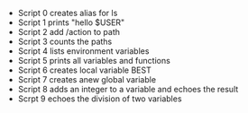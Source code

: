 - Script 0 creates alias for ls
- Script 1 prints "hello $USER"
- Script 2 add /action to path
- Script 3 counts the paths
- Script 4 lists environment variables
- Script 5 prints all variables and functions
- Script 6 creates local variable BEST
- Script 7 creates anew global variable
- Script 8 adds an integer to a variable and echoes the result
- Scrpt 9 echoes the division of two variables
